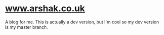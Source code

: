 # www.arshak.co.uk
A blog for me.
This is actually a dev version, but I'm cool so my dev version is my master branch.
